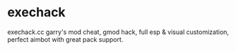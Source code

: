 # exechack
exechack.cc garry's mod cheat, gmod hack, full esp &amp; visual customization, perfect aimbot with great pack support.
